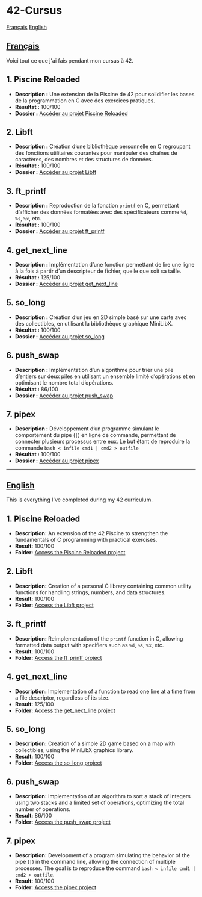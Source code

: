 # 42-Cursus

[Français](#fr)
[English](#en)

## [Français](#fr)

Voici tout ce que j'ai fais pendant mon cursus à 42.

## 1. **Piscine Reloaded**
   - **Description :** Une extension de la Piscine de 42 pour solidifier les bases de la programmation en C avec des exercices pratiques.
   - **Résultat :** 100/100
   - **Dossier :** [Accéder au projet Piscine Reloaded](https://github.com/NekoTintin/42-cursus/tree/main/1.Piscine-Reloaded)

## 2. **Libft**
   - **Description :** Création d’une bibliothèque personnelle en C regroupant des fonctions utilitaires courantes pour manipuler des chaînes de caractères, des nombres et des structures de données.
   - **Résultat :** 100/100
   - **Dossier :** [Accéder au projet Libft](https://github.com/NekoTintin/42-cursus/tree/main/2.Libft)

## 3. **ft_printf**
   - **Description :** Reproduction de la fonction `printf` en C, permettant d’afficher des données formatées avec des spécificateurs comme `%d`, `%s`, `%x`, etc.
   - **Résultat :** 100/100
   - **Dossier :** [Accéder au projet ft_printf](https://github.com/NekoTintin/42-cursus/tree/main/3.ft_printf)

## 4. **get_next_line**
   - **Description :** Implémentation d’une fonction permettant de lire une ligne à la fois à partir d’un descripteur de fichier, quelle que soit sa taille.
   - **Résultat :** 125/100
   - **Dossier :** [Accéder au projet get_next_line](https://github.com/NekoTintin/42-cursus/tree/main/4.get_next_line)

## 5. **so_long**
   - **Description :** Création d’un jeu en 2D simple basé sur une carte avec des collectibles, en utilisant la bibliothèque graphique MiniLibX.
   - **Résultat :** 100/100
   - **Dossier :** [Accéder au projet so_long](https://github.com/NekoTintin/42-cursus/tree/main/5.so_long)

## 6. **push_swap**
   - **Description :** Implémentation d’un algorithme pour trier une pile d’entiers sur deux piles en utilisant un ensemble limité d’opérations et en optimisant le nombre total d’opérations.
   - **Résultat :** 86/100
   - **Dossier :** [Accéder au projet push_swap](https://github.com/NekoTintin/42-cursus/tree/main/6.push_swap)

## 7. **pipex**
   - **Description :** Développement d’un programme simulant le comportement du pipe (`|`) en ligne de commande, permettant de connecter plusieurs processus entre eux. Le but étant de reproduire la commande ```bash < infile cmd1 | cmd2 > outfile```
   - **Résultat :** 100/100
   - **Dossier :** [Accéder au projet pipex](https://github.com/NekoTintin/42-cursus/tree/main/7.pipex)

-----------------

## [English](#en)

This is everything I've completed during my 42 curriculum.

## 1. **Piscine Reloaded**
   - **Description:** An extension of the 42 Piscine to strengthen the fundamentals of C programming with practical exercises.
   - **Result:** 100/100
   - **Folder:** [Access the Piscine Reloaded project](https://github.com/NekoTintin/42-cursus/tree/main/1.Piscine-Reloaded)

## 2. **Libft**
   - **Description:** Creation of a personal C library containing common utility functions for handling strings, numbers, and data structures.
   - **Result:** 100/100
   - **Folder:** [Access the Libft project](https://github.com/NekoTintin/42-cursus/tree/main/2.Libft)

## 3. **ft_printf**
   - **Description:** Reimplementation of the `printf` function in C, allowing formatted data output with specifiers such as `%d`, `%s`, `%x`, etc.
   - **Result:** 100/100
   - **Folder:** [Access the ft_printf project](https://github.com/NekoTintin/42-cursus/tree/main/3.ft_printf)

## 4. **get_next_line**
   - **Description:** Implementation of a function to read one line at a time from a file descriptor, regardless of its size.
   - **Result:** 125/100
   - **Folder:** [Access the get_next_line project](https://github.com/NekoTintin/42-cursus/tree/main/4.get_next_line)

## 5. **so_long**
   - **Description:** Creation of a simple 2D game based on a map with collectibles, using the MiniLibX graphics library.
   - **Result:** 100/100
   - **Folder:** [Access the so_long project](https://github.com/NekoTintin/42-cursus/tree/main/5.so_long)

## 6. **push_swap**
   - **Description:** Implementation of an algorithm to sort a stack of integers using two stacks and a limited set of operations, optimizing the total number of operations.
   - **Result:** 86/100
   - **Folder:** [Access the push_swap project](https://github.com/NekoTintin/42-cursus/tree/main/6.push_swap)

## 7. **pipex**
   - **Description:** Development of a program simulating the behavior of the pipe (`|`) in the command line, allowing the connection of multiple processes. The goal is to reproduce the command ```bash < infile cmd1 | cmd2 > outfile```.
   - **Result:** 100/100
   - **Folder:** [Access the pipex project](https://github.com/NekoTintin/42-cursus/tree/main/7.pipex)
